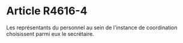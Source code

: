 # Article R4616-4

Les représentants du personnel au sein de l'instance de coordination choisissent parmi eux le secrétaire.